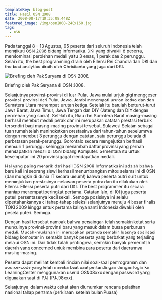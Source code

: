 ```yaml
---
templateKey: blog-post
title: Hasil OSN 2008
date: 2008-08-17T10:35:08.448Z
featured_image: /img/osn2008-240x160.jpg
tags:
  - OSN
---
```


Pada tanggal 8 – 13 Agustus, 95 peserta dari seluruh Indonesia telah mengikuti OSN 2008 bidang informatika. DKI yang diwakili 8 peserta, mendominasi perolehan medali yaitu 3 emas, 1 perak dan 2 perunggu. Selain itu, the best programming diraih oleh Ellensi Rei Chandra dari DKI dan the best analytics diraih oleh Christianto yang juga dari DKI.

<div class="text-center">

![Briefing oleh Pak Suryana di OSN 2008.](/img/osn2008-240x160.jpg "Briefing oleh Pak Suryana di OSN 2008.")

<figcaption>Briefing oleh Pak Suryana di OSN 2008.</figcaption>

</div>

Selanjutnya provinsi-provinsi di luar Pulau Jawa mulai unjuk gigi menggeser provinsi-provinsi dari Pulau Jawa. Jambi menempati urutan kedua dan dan Sumatera Utara menempati urutan ketiga. Setelah itu barulah berturut-turut Jawa Barat, Jawa Timur, Jawa Tengah dan DIY (Jateng dan DIY dengan perolehan yang sama). Setelah itu, Riau dan Sumatera Barat masing-masing berhasil merebut medali perak dan ini merupakan catatan prestasi terbaik tersendiri bagi masing-masing provinsi tersebut. Sulawesi Selatan sebagai tuan rumah telah meningkatkan prestasinya dari tahun-tahun sebelumnya dengan merebut 3 perunggu dengan catatan, satu perunggu berada di perbatasan perak-perunggu. Gorontalo secara mengejutkan berhasil mencuri 1 perunggu sehingga menambah daftar provinsi yang pernah mendapatkan medali di OSN bidang Komputer. Sementara itu untuk kesempatan ini 20 provinsi gagal mendapatkan medali.

Hal yang paling menarik dari hasil OSN 2008 Informatika ini adalah bahwa baru kali ini seorang siswi berhasil menumbangkan mitos selama ini di OSN (dan mungkin di dunia IT secara umum!) bahwa peserta putri sulit untuk menunjukkan prestasinya melawan peserta putra dan itu dilakukan oleh Ellensi. Ellensi peserta putri dari DKI. The best programmer itu secara mantap menempati peringkat pertama. Catatan lain, di IOI juga peserta puteri persentasenya kecil sekali. Semoga posisinya ini selalu dipertahankannya di tahap-tahap seleksi selanjutnya menuju 4 besar finalis TOKI 2009 hingga untuk pertama kalinya nanti Indonesia diwakili oleh peseta puteri. Semoga.

Dengan hasil tersebut nampak bahwa persaingan telah semakin ketat serta munculnya provinsi-provinsi baru yang masuk dalam bursa perburuan medali. Mudah-mudahan ini merupakan petanda semakin luasnya sosilisasi bidang komputer ini semakin banyak peserta yang berbakat yang terjading melalui OSN ini. Dan tidak kalah pentingnya, semakin banyak pemerintah daerah yang concerned untuk membina para peserta dari daerahnya masing-masing.

Peserta dapat melihat kembali rincian nilai soal-soal pemrograman dan source-code yang telah mereka buat saat pertandingan dengan login ke LearningCenter menggunakan userid OSN08xxx dengan password yang digunakan saat di PJJ (PJJ08xxx).

Selanjutnya, dalam waktu dekat akan diumumkan rencana pelatihan nasional tahap pertama (perkiraan: setelah bulan Puasa).
